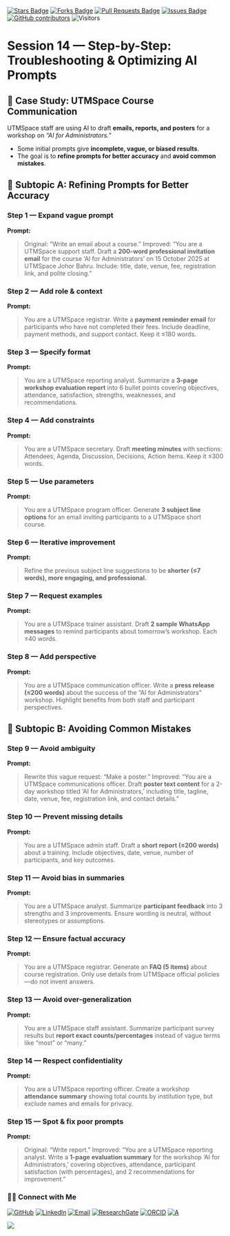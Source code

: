 <a href="https://github.com/drshahizan/short-course/stargazers"><img src="https://img.shields.io/github/stars/drshahizan/short-course" alt="Stars Badge"/></a>
<a href="https://github.com/drshahizan/short-course/network/members"><img src="https://img.shields.io/github/forks/drshahizan/short-course" alt="Forks Badge"/></a>
<a href="https://github.com/drshahizan/short-course/pulls"><img src="https://img.shields.io/github/issues-pr/drshahizan/short-course" alt="Pull Requests Badge"/></a>
<a href="https://github.com/drshahizan/short-course"><img src="https://img.shields.io/github/issues/drshahizan/short-course" alt="Issues Badge"/></a>
<a href="https://github.com/drshahizan/short-course/graphs/contributors"><img alt="GitHub contributors" src="https://img.shields.io/github/contributors/drshahizan/short-course?color=2b9348"></a>
![Visitors](https://api.visitorbadge.io/api/visitors?path=https%3A%2F%2Fgithub.com%2Fdrshahizan%2Fshort-course&labelColor=%23d9e3f0&countColor=%23697689&style=flat)


# Session 14 — Step-by-Step: Troubleshooting & Optimizing AI Prompts


## 📌 Case Study: UTMSpace Course Communication

UTMSpace staff are using AI to draft **emails, reports, and posters** for a workshop on *“AI for Administrators.”*

* Some initial prompts give **incomplete, vague, or biased results**.
* The goal is to **refine prompts for better accuracy** and **avoid common mistakes**.

## 🔹 Subtopic A: Refining Prompts for Better Accuracy

### **Step 1 — Expand vague prompt**

**Prompt:**

> Original: “Write an email about a course.”
> Improved: “You are a UTMSpace support staff. Draft a **200-word professional invitation email** for the course ‘AI for Administrators’ on 15 October 2025 at UTMSpace Johor Bahru. Include: title, date, venue, fee, registration link, and polite closing.”

### **Step 2 — Add role & context**

**Prompt:**

> You are a UTMSpace registrar. Write a **payment reminder email** for participants who have not completed their fees. Include deadline, payment methods, and support contact. Keep it ≤180 words.

### **Step 3 — Specify format**

**Prompt:**

> You are a UTMSpace reporting analyst. Summarize a **3-page workshop evaluation report** into 6 bullet points covering objectives, attendance, satisfaction, strengths, weaknesses, and recommendations.

### **Step 4 — Add constraints**

**Prompt:**

> You are a UTMSpace secretary. Draft **meeting minutes** with sections: Attendees, Agenda, Discussion, Decisions, Action Items. Keep it ≤300 words.

### **Step 5 — Use parameters**

**Prompt:**

> You are a UTMSpace program officer. Generate **3 subject line options** for an email inviting participants to a UTMSpace short course.

### **Step 6 — Iterative improvement**

**Prompt:**

> Refine the previous subject line suggestions to be **shorter (≤7 words), more engaging, and professional.**

### **Step 7 — Request examples**

**Prompt:**

> You are a UTMSpace trainer assistant. Draft **2 sample WhatsApp messages** to remind participants about tomorrow’s workshop. Each ≤40 words.

### **Step 8 — Add perspective**

**Prompt:**

> You are a UTMSpace communication officer. Write a **press release (≤200 words)** about the success of the “AI for Administrators” workshop. Highlight benefits from both staff and participant perspectives.


## 🔹 Subtopic B: Avoiding Common Mistakes

### **Step 9 — Avoid ambiguity**

**Prompt:**

> Rewrite this vague request: “Make a poster.”
> Improved: “You are a UTMSpace communications officer. Draft **poster text content** for a 2-day workshop titled ‘AI for Administrators,’ including title, tagline, date, venue, fee, registration link, and contact details.”

### **Step 10 — Prevent missing details**

**Prompt:**

> You are a UTMSpace admin staff. Draft a **short report (≤200 words)** about a training. Include objectives, date, venue, number of participants, and key outcomes.

### **Step 11 — Avoid bias in summaries**

**Prompt:**

> You are a UTMSpace analyst. Summarize **participant feedback** into 3 strengths and 3 improvements. Ensure wording is neutral, without stereotypes or assumptions.

### **Step 12 — Ensure factual accuracy**

**Prompt:**

> You are a UTMSpace registrar. Generate an **FAQ (5 items)** about course registration. Only use details from UTMSpace official policies—do not invent answers.

### **Step 13 — Avoid over-generalization**

**Prompt:**

> You are a UTMSpace staff assistant. Summarize participant survey results but **report exact counts/percentages** instead of vague terms like “most” or “many.”

### **Step 14 — Respect confidentiality**

**Prompt:**

> You are a UTMSpace reporting officer. Create a workshop **attendance summary** showing total counts by institution type, but exclude names and emails for privacy.

### **Step 15 — Spot & fix poor prompts**

**Prompt:**

> Original: “Write report.”
> Improved: “You are a UTMSpace reporting analyst. Write a **1-page evaluation summary** for the workshop ‘AI for Administrators,’ covering objectives, attendance, participant satisfaction (with percentages), and 2 recommendations for improvement.”



### 🙌🏻 Connect with Me
<p align="left">
    <a href="https://github.com/drshahizan" target="_blank"><img alt="GitHub" src="https://img.shields.io/badge/-@drshahizan-181717?style=flat-square&logo=GitHub&logoColor=white"></a>
    <a href="https://www.linkedin.com/in/drshahizan" target="_blank"><img alt="LinkedIn" src="https://img.shields.io/badge/-drshahizan-blue?style=flat-square&logo=Linkedin&logoColor=white&link=https://www.linkedin.com/in/drshahizan/"></a>
    <a href="mailto:shahizan@utm.my" target="_blank"><img alt="Email" src="https://img.shields.io/badge/-shahizan@utm.my-c14438?style=flat-square&logo=Gmail&logoColor=white&link=mailto:shahizan@utm.my.com"></a>
    <a href="https://www.researchgate.net/profile/Mohd-Othman-28" target="_blank"><img alt="ResearchGate" src="https://img.shields.io/badge/-ResearchGate-00CCBB?style=flat-square&logo=ResearchGate&logoColor=white"></a>
    <a href="https://orcid.org/0000-0003-4261-1873" target="_blank"><img alt="ORCID" src="https://img.shields.io/badge/-ORCID-A6CE39?style=flat-square&logo=ORCID&logoColor=white"></a> 
 <a href="https://visitorbadge.io/status?path=https%3A%2F%2Fgithub.com%2Fdrshahizan" target="_blank"><img alt="A" src="https://api.visitorbadge.io/api/visitors?path=https%3A%2F%2Fgithub.com%2Fdrshahizan&labelColor=%23697689&countColor=%23555555&style=plastic"></a>
 
![](https://hit.yhype.me/github/profile?user_id=81284918)
</p>
